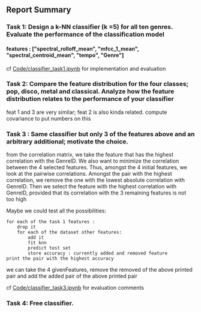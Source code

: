 ## Report Summary


### Task 1: Design a k-NN classifier (k =5) for all ten genres. Evaluate the performance of the classification model
#### features : ["spectral_rolloff_mean", "mfcc_1_mean", "spectral_centroid_mean", "tempo", "Genre"] 
cf [Code/classifier_task1.ipynb]() for implementation and evaluation
### Task 2: Compare the feature distribution for the four classes; pop, disco, metal and classical. Analyze how the feature distribution relates to the performance of your classifier 

feat 1 and 3 are very similar; feat 2 is also kinda related. compute covariance to put numbers on this 

### Task 3 : Same classifier but only 3 of the features above and an arbitrary additional; motivate the choice.

from the correlation matrix, we take the feature that has the highest correlation with the GenreID. We also want to minimize the
correlation between the 4 selected features. Thus, amongst the 4 initial features, we look at the pairwise correlations. Amongst the 
pair with the highest correlation, we remove the one with the lowest absolute correlation with GenreID. Then we select the feature 
with the highest correlation with GenreID, provided that its correlation with the 3 remaining features is not too high


Maybe we could test all the possibilities: 
       
    for each of the task 1 features :
        drop it
        for each of the dataset other features:
            add it
            fit knn
            predict test set
            store accuracy : currently added and removed feature
    print the pair with the highest accuracy

we can take the 4 givenFeatures, remove the removed of the above printed pair and add 
the added pair of the above printed pair
    
cf [Code/classifier_task3.ipynb]() for evaluation comments

### Task 4: Free classifier.


